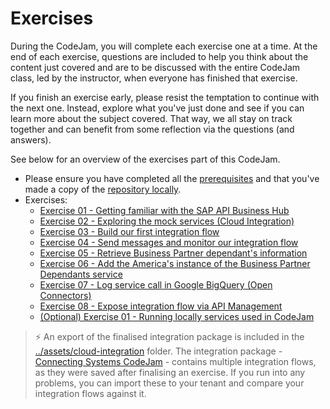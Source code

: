# Exercises

During the CodeJam, you will complete each exercise one at a time. At the end of each exercise, questions are included to help you think about the content just covered and are to be discussed with the entire CodeJam class, led by the instructor, when everyone has finished that exercise.

If you finish an exercise early, please resist the temptation to continue with the next one. Instead, explore what you've just done and see if you can learn more about the subject covered. That way, we all stay on track together and can benefit from some reflection via the questions (and answers).

See below for an overview of the exercises part of this CodeJam.

* Please ensure you have completed all the [prerequisites](../prerequisites.md) and that you've made a copy of the [repository locally](../prerequisites.md#accessing-the-supporting-material-referenced-in-exercises).
* Exercises:
  * [Exercise 01 - Getting familiar with the SAP API Business Hub](./01-getting-familiar-api-business-hub/)
  * [Exercise 02 - Exploring the mock services (Cloud Integration)](./02-exploring-the-mock-services/)
  * [Exercise 03 - Build our first integration flow](./03-build-first-integration-flow/)
  * [Exercise 04 - Send messages and monitor our integration flow](./04-send-messages-and-monitor/)
  * [Exercise 05 - Retrieve Business Partner dependant's information](./05-retrieve-bp-dependants/)
  * [Exercise 06 - Add the America's instance of the Business Partner Dependants service](./06-add-americas-bp-dependants/)
  * [Exercise 07 - Log service call in Google BigQuery (Open Connectors)](./07-log-requests-in-bigquery)
  * [Exercise 08 - Expose integration flow via API Management](./08-expose-integration-flow-api-management/)
  * [(Optional) Exercise 01 - Running locally services used in CodeJam](./optional-01-running-locally/)

> ⚡️ An export of the finalised integration package is included in the [../assets/cloud-integration](../assets/cloud-integration/Connecting%20Systems%20CodeJam.zip) folder. The integration package - [Connecting Systems CodeJam](../assets/cloud-integration/Connecting%20Systems%20CodeJam.zip) - contains multiple integration flows, as they were saved after finalising an exercise. If you run into any problems, you can import these to your tenant and compare your integration flows against it. 
